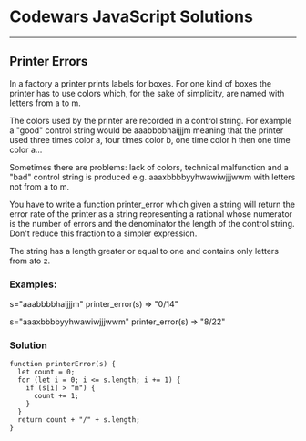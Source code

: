 # Codewars JavaScript Solutions

---

## Printer Errors

In a factory a printer prints labels for boxes.
For one kind of boxes the printer has to use colors which, for the sake of simplicity, are named with letters from a to m.

The colors used by the printer are recorded in a control string.
For example a "good" control string would be aaabbbbhaijjjm meaning that the printer used three times color a,
four times color b, one time color h then one time color a...

Sometimes there are problems: lack of colors, technical malfunction and a "bad" control string is produced e.g. aaaxbbbbyyhwawiwjjjwwm with letters not from a to m.

You have to write a function printer_error which given a string will return the error rate of the printer as a string representing a rational whose numerator is the number of errors and the denominator the length of the control string.
Don't reduce this fraction to a simpler expression.

The string has a length greater or equal to one and contains only letters from ato z.

### Examples:
s="aaabbbbhaijjjm"
printer_error(s) => "0/14"

s="aaaxbbbbyyhwawiwjjjwwm"
printer_error(s) => "8/22" 

### Solution
```
function printerError(s) {
  let count = 0;
  for (let i = 0; i <= s.length; i += 1) {
    if (s[i] > "m") {
      count += 1;
    }
  }
  return count + "/" + s.length;
}
```